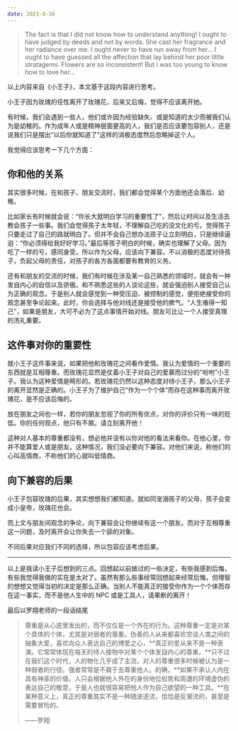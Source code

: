 ```yaml
---
date: 2021-8-16
---
```




> The fact is that I did not know how to understand anything! I ought to have judged by deeds and not by words. She cast her fragrance and her radiance over me. I ought never to have run away from her... I ought to have guessed all the affection that lay behind her poor little stratagems. Flowers are so inconsistent! But I was too young to know how to love her...

以上内容来自《小王子》，本文基于这段内容进行思考。

小王子因为玫瑰的任性离开了玫瑰花，后来又后悔，觉得不应该离开她。

有时候，我们会遇到一些人，他们或许因为经验缺失、或是知道的太少而被我们认为是幼稚的。作为成年人或是精神层面更高的人，我们是否应该要包容别人，还是说我们只是摆出“以后你就知道了”这样的消极态度然后忽略掉这个人。

我觉得应该思考一下几个方面：

## 你和他的关系

其实很多时候，在和孩子、朋友交流时，我们都会觉得某个方面他还会落后、幼稚。

比如家长有时候就会说：“你长大就明白学习的重要性了”，然后让时间以及生活去教会孩子一些事。我们会觉得孩子太年轻，不理解自己吃的没文化的亏。觉得孩子只要走过了自己的路就明白了。但并不会自己想办法孩子让立刻明白，只是继续逼迫：“你必须得给我好好学习。”最后等孩子明白的时候，确实也理解了父母。因为吃了一样的亏，感同身受。所以作为父母，应该向下兼容。不以消极的态度对待孩子，负起父母的责任，对孩子的各方各面都要有教育的义务。

还有和朋友的交流的时候，我们有时候在涉及某一自己熟悉的领域时，就会有一种发自内心的自信以及骄傲。和不熟悉这些的人谈论这些，就会强迫别人接受自己认为正确的观念。于是别人就会感觉到一种受压迫、被控制的感觉，便拒绝接受你的观念甚至争论起来。此时，你会选择与他对线还是接受他的脾气。“人生难得一知己”，如果是朋友，大可不必为了这点事情开始对线。朋友可比让一个人接受真理的洗礼重要。

## 这件事对你的重要性

就小王子这件事来说，如果把他和玫瑰花之间看作爱情。我认为爱情的一个重要的东西就是互相尊重。而玫瑰花显然是仗着小王子对自己的爱慕而过分的“吩咐”小王子。我认为这种爱情是畸形的。若玫瑰花仍然以这种态度对待小王子，那么小王子的离开显然是正确的。小王子为了维护自己“作为一个个体”而存在这种事而离开玫瑰花，是不应该后悔的。

放在朋友之间也一样，若你的朋友忽视了你的所有优点，对你的评价只有一味的贬低。你的任何观点，他只有不屑。请立刻离开他！

这种对人基本的尊重都没有，想必他并没有以你对他的看法来看你。在他心里，你并不能算爱人或是朋友。这种情况，我们没必要向下兼容。对他们来说，称他们的心叫高情商，不称他们的心就叫低情商。

## 向下兼容的后果

小王子包容玫瑰的后果，其实想想我们都知道。就如同宠溺孩子的父母，孩子会变成小皇帝，玫瑰花也会。

而上文与朋友间观念的争论，向下兼容会让你继续有这一个朋友。而对于互相尊重这一问题，及时离开会让你失去一个舔的对象。

不同后果对应我们不同的选择，所以包容应该考虑后果。

------

以上是我读小王子后想到的三点。回想起以前做过的一些决定，有些我感到后悔，有些我觉得我做的实在是太对了。虽然有那么些事经常回想起来经常后悔，但理智的想想又觉得当初的决定是那么正确。当别人不能真正的接受你作为一个个体而存在这一事实，而不是他人生中的 NPC 或是工具人，请果断的离开！

最后以罗翔老师的一段话结尾

> 尊重是从心底里发出的，而不仅仅是一个外在的行为。这种尊重一定是对某个具体的个体，尤其是对弱者的尊重。伪善的人从来都喜欢空谈人类之间的抽象大爱，喜欢向众人表达自己的博爱之心，**真正的爱从来不是一种表演。它常常体现在每天的待人接物中对某个个体发自内心的尊重。**只不过在我们这个时代，人的物化几乎成了主流，对人的尊重很多时候被认为是一种弱者的行径。强者常常是不屑于去尊重他人。的确，**如果不承认人内在具有神圣的价值，人只会根据他人外在的身份地位权势和周遭的环境虚伪的表达自己的敬意，于是人也就很容易把他人作为自己欲望的一种工具。**在某种意义上，真正的尊重其实不是一种随波逐流，恰恰是反潮流的，甚至是需要冒险的。
>
> ——罗翔

